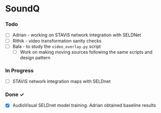 # SoundQ

### Todo

- [ ] Adrian - working on STAViS network integration with SELDNet
- [ ] Rithik - video transformation sanity checks 
- [ ] Bala - to study the `video_overlay.py` script
  - [ ] Work on making moving sources following the same scripts and design pattern

### In Progress

- [ ] STAViS network integration maps with SELDnet

### Done ✓

- [x] AudioVisual SELDnet model training. Adrian obtained baseline results
